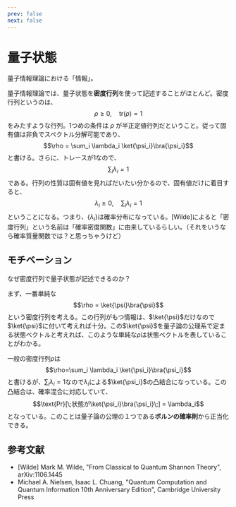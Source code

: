 ```yaml
---
prev: false
next: false
---
```


# 量子状態

量子情報理論における「情報」。

量子情報理論では、量子状態を**密度行列**を使って記述することがほとんど。密度行列というのは、
$$\rho \ge 0, \quad\text{tr}(\rho) = 1$$
をみたすような行列。1つめの条件は $\rho$ が半正定値行列だということ。従って固有値は非負でスペクトル分解可能であり、
$$\rho = \sum_i \lambda_i \ket{\psi_i}\bra{\psi_i}$$
と書ける。さらに、トレースが1なので、
$$\sum_i\lambda_i = 1$$
である。行列の性質は固有値を見ればだいたい分かるので、固有値だけに着目すると、
$$\lambda_i \ge 0, \quad \sum_i\lambda_i = 1$$
ということになる。つまり、$\{\lambda_i\}$は確率分布になっている。[Wilde]によると「密度行列」という名前は「確率密度関数」に由来しているらしい。（それをいうなら確率質量関数では？と思っちゃうけど）


## モチベーション

なぜ密度行列で量子状態が記述できるのか？

まず、一番単純な
$$\rho = \ket{\psi}\bra{\psi}$$
という密度行列を考える。この行列がもつ情報は、$\ket{\psi}$だけなので$\ket{\psi}$に付いて考えれば十分。この$\ket{\psi}$を量子論の公理系で定まる状態ベクトルと考えれば、このような単純な$\rho$は状態ベクトルを表していることがわかる。

一般の密度行列$\rho$は
$$\rho=\sum_i \lambda_i \ket{\psi_i}\bra{\psi_i}$$
と書けるが、$\sum_i \lambda_i = 1$なので$\lambda_i$による$\ket{\psi_i}$の凸結合になっている。この凸結合は、確率混合に対応していて、
$$\text{Pr}[\;状態が\ket{\psi_i}\bra{\psi_i}\;] = \lambda_i$$
となっている。このことは量子論の公理の１つである**ボルンの確率則**から正当化できる。

## 参考文献

- [Wilde] Mark M. Wilde, "From Classical to Quantum Shannon Theory", arXiv:1106.1445
- Michael A. Nielsen, Isaac L. Chuang, "Quantum Computation and Quantum Information
10th Anniversary Edition", Cambridge University Press
